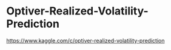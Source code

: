# Optiver-Realized-Volatility-Prediction
https://www.kaggle.com/c/optiver-realized-volatility-prediction
